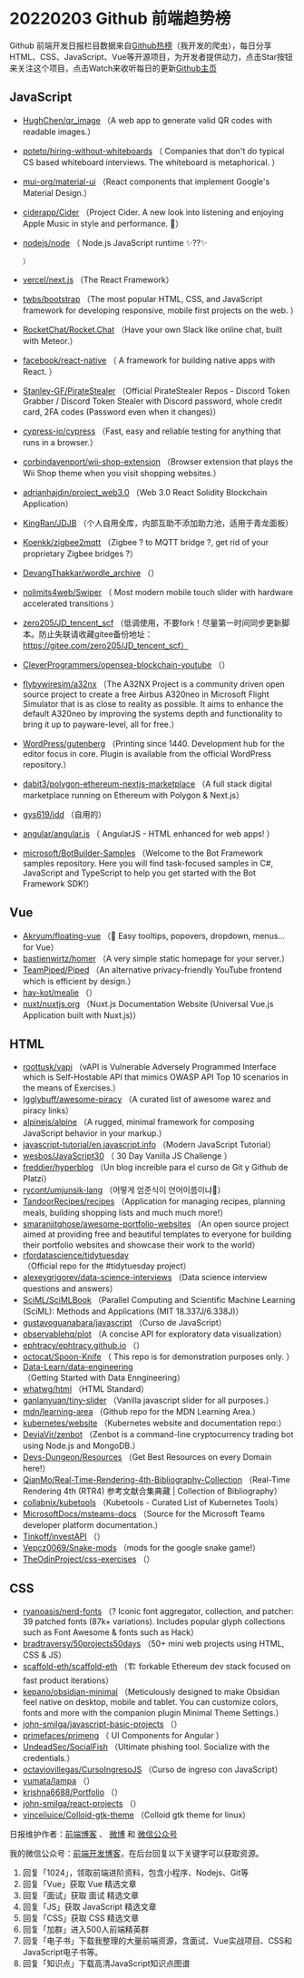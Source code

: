 # 20220203 Github 前端趋势榜

Github 前端开发日报栏目数据来自[Github热榜](http://news.caibaojian.com.cn/)（我开发的爬虫），每日分享HTML、CSS、JavaScript、Vue等开源项目，为开发者提供动力，点击Star按钮来关注这个项目，点击Watch来收听每日的更新[Github主页](https://github.com/kujian/githubTrending)
## JavaScript

* [HughChen/qr_image](https://github.com/HughChen/qr_image) （A web app to generate valid QR codes with readable images.）
* [poteto/hiring-without-whiteboards](https://github.com/poteto/hiring-without-whiteboards) （
        Companies that don't do typical CS based whiteboard interviews. The whiteboard is metaphorical.
      ）
* [mui-org/material-ui](https://github.com/mui-org/material-ui) （React components that implement Google's Material Design.）
* [ciderapp/Cider](https://github.com/ciderapp/Cider) （Project Cider. A new look into listening and enjoying Apple Music in style and performance. &#x1f680;）
* [nodejs/node](https://github.com/nodejs/node) （
        Node.js JavaScript runtime &#x2728;??&#x2728;

      ）
* [vercel/next.js](https://github.com/vercel/next.js) （The React Framework）
* [twbs/bootstrap](https://github.com/twbs/bootstrap) （The most popular HTML, CSS, and JavaScript framework for developing responsive, mobile first projects on the web.
      ）
* [RocketChat/Rocket.Chat](https://github.com/RocketChat/Rocket.Chat) （Have your own Slack like online chat, built with Meteor.）
* [facebook/react-native](https://github.com/facebook/react) （
        A framework for building native apps with React.
      ）
* [Stanley-GF/PirateStealer](https://github.com/Stanley-GF/PirateStealer) （Official PirateStealer Repos - Discord Token Grabber / Discord Token Stealer with Discord password, whole credit card, 2FA codes (Password even when it changes)）
* [cypress-io/cypress](https://github.com/cypress-io/cypress) （Fast, easy and reliable testing for anything that runs in a browser.）
* [corbindavenport/wii-shop-extension](https://github.com/corbindavenport/wii-shop-extension) （Browser extension that plays the Wii Shop theme when you visit shopping websites.）
* [adrianhajdin/project_web3.0](https://github.com/adrianhajdin/project_web3.0) （Web 3.0 React Solidity Blockchain Application）
* [KingRan/JDJB](https://github.com/KingRan/JDJB) （个人自用全库，内部互助不添加助力池，适用于青龙面板）
* [Koenkk/zigbee2mqtt](https://github.com/Koenkk/zigbee2mqtt) （Zigbee ? to MQTT bridge ?, get rid of your proprietary Zigbee bridges ?）
* [DevangThakkar/wordle_archive](https://github.com/DevangThakkar/wordle_archive) （）
* [nolimits4web/Swiper](https://github.com/nolimits4web/swiper) （
        Most modern mobile touch slider with hardware accelerated transitions
      ）
* [zero205/JD_tencent_scf](https://github.com/zero205/JD_tencent_scf) （低调使用，不要fork！尽量第一时间同步更新脚本。防止失联请收藏gitee备份地址：https://gitee.com/zero205/JD_tencent_scf）
* [CleverProgrammers/opensea-blockchain-youtube](https://github.com/CleverProgrammers/opensea-blockchain-youtube) （）
* [flybywiresim/a32nx](https://github.com/flybywiresim/a32nx) （The A32NX Project is a community driven open source project to create a free Airbus A320neo in Microsoft Flight Simulator that is as close to reality as possible. It aims to enhance the default A320neo by improving the systems depth and functionality to bring it up to payware-level, all for free.）
* [WordPress/gutenberg](https://github.com/WordPress/gutenberg) （Printing since 1440. Development hub for the editor focus in core. Plugin is available from the official WordPress repository.）
* [dabit3/polygon-ethereum-nextjs-marketplace](https://github.com/dabit3/polygon-ethereum-nextjs-marketplace) （A full stack digital marketplace running on Ethereum with Polygon &amp; Next.js）
* [gys619/jdd](https://github.com/gys619/jdd) （自用的）
* [angular/angular.js](https://github.com/angular/angular) （
        AngularJS - HTML enhanced for web apps!
      ）
* [microsoft/BotBuilder-Samples](https://github.com/microsoft/BotBuilder-Samples) （Welcome to the Bot Framework samples repository. Here you will find task-focused samples in C#, JavaScript and TypeScript to help you get started with the Bot Framework SDK!）

## Vue

* [Akryum/floating-vue](https://github.com/Akryum/floating-vue) （&#x1f4ac; Easy tooltips, popovers, dropdown, menus... for Vue）
* [bastienwirtz/homer](https://github.com/bastienwirtz/homer) （A very simple static homepage for your server.）
* [TeamPiped/Piped](https://github.com/TeamPiped/Piped) （An alternative privacy-friendly YouTube frontend which is efficient by design.）
* [hay-kot/mealie](https://github.com/hay-kot/mealie) （）
* [nuxt/nuxtjs.org](https://github.com/nuxt/nuxtjs.org) （Nuxt.js Documentation Website (Universal Vue.js Application built with Nuxt.js)）

## HTML

* [roottusk/vapi](https://github.com/roottusk/vapi) （vAPI is Vulnerable Adversely Programmed Interface which is Self-Hostable API that mimics OWASP API Top 10 scenarios in the means of Exercises.）
* [Igglybuff/awesome-piracy](https://github.com/Igglybuff/awesome-piracy) （A curated list of awesome warez and piracy links）
* [alpinejs/alpine](https://github.com/alpinejs/alpine) （A rugged, minimal framework for composing JavaScript behavior in your markup.）
* [javascript-tutorial/en.javascript.info](https://github.com/javascript-tutorial/en.javascript.info) （Modern JavaScript Tutorial）
* [wesbos/JavaScript30](https://github.com/wesbos/JavaScript30) （
        30 Day Vanilla JS Challenge
      ）
* [freddier/hyperblog](https://github.com/freddier/hyperblog) （Un blog increíble para el curso de Git y Github de Platzi）
* [rycont/umjunsik-lang](https://github.com/rycont/umjunsik-lang) （어떻게 엄준식이 언어이름이냐&#x1f923;）
* [TandoorRecipes/recipes](https://github.com/TandoorRecipes/recipes) （Application for managing recipes, planning meals, building shopping lists and much much more!）
* [smaranjitghose/awesome-portfolio-websites](https://github.com/smaranjitghose/awesome-portfolio-websites) （An open source project aimed at providing free and beautiful templates to everyone for building their portfolio websites and showcase their work to the world）
* [rfordatascience/tidytuesday](https://github.com/rfordatascience/tidytuesday) （Official repo for the #tidytuesday project）
* [alexeygrigorev/data-science-interviews](https://github.com/alexeygrigorev/data-science-interviews) （Data science interview questions and answers）
* [SciML/SciMLBook](https://github.com/SciML/SciMLBook) （Parallel Computing and Scientific Machine Learning (SciML): Methods and Applications (MIT 18.337J/6.338J)）
* [gustavoguanabara/javascript](https://github.com/gustavoguanabara/javascript) （Curso de JavaScript）
* [observablehq/plot](https://github.com/observablehq/plot) （A concise API for exploratory data visualization）
* [ephtracy/ephtracy.github.io](https://github.com/ephtracy/ephtracy.github.io) （）
* [octocat/Spoon-Knife](https://github.com/octocat/Spoon-Knife) （
        This repo is for demonstration purposes only.
      ）
* [Data-Learn/data-engineering](https://github.com/Data-Learn/data-engineering) （Getting Started with Data Enngineering）
* [whatwg/html](https://github.com/whatwg/html) （HTML Standard）
* [ganlanyuan/tiny-slider](https://github.com/ganlanyuan/tiny-slider) （Vanilla javascript slider for all purposes.）
* [mdn/learning-area](https://github.com/mdn/learning-area) （Github repo for the MDN Learning Area.）
* [kubernetes/website](https://github.com/kubernetes/website) （Kubernetes website and documentation repo:）
* [DeviaVir/zenbot](https://github.com/DeviaVir/zenbot) （Zenbot is a command-line cryptocurrency trading bot using Node.js and MongoDB.）
* [Devs-Dungeon/Resources](https://github.com/Devs-Dungeon/Resources) （Get Best Resources on every Domain here!）
* [QianMo/Real-Time-Rendering-4th-Bibliography-Collection](https://github.com/QianMo/Real-Time-Rendering-4th-Bibliography-Collection) （Real-Time Rendering 4th (RTR4) 参考文献合集典藏 | Collection of  Bibliography）
* [collabnix/kubetools](https://github.com/collabnix/kubetools) （Kubetools - Curated List of Kubernetes Tools）
* [MicrosoftDocs/msteams-docs](https://github.com/MicrosoftDocs/msteams-docs) （Source for the Microsoft Teams developer platform documentation.）
* [Tinkoff/investAPI](https://github.com/Tinkoff/investAPI) （）
* [Vepcz0069/Snake-mods](https://github.com/Vepcz0069/Snake-mods) （mods for the google snake game!）
* [TheOdinProject/css-exercises](https://github.com/TheOdinProject/css-exercises) （）

## CSS

* [ryanoasis/nerd-fonts](https://github.com/ryanoasis/nerd-fonts) （? Iconic font aggregator, collection, and patcher: 39 patched fonts (87k+ variations). Includes popular glyph collections such as Font Awesome &amp; fonts such as Hack）
* [bradtraversy/50projects50days](https://github.com/bradtraversy/50projects50days) （50+ mini web projects using HTML, CSS &amp; JS）
* [scaffold-eth/scaffold-eth](https://github.com/scaffold-eth/scaffold-eth) （&#x1f3d7; forkable Ethereum dev stack focused on fast product iterations）
* [kepano/obsidian-minimal](https://github.com/kepano/obsidian-minimal) （Meticulously designed to make Obsidian feel native on desktop, mobile and tablet. You can customize colors, fonts and more with the companion plugin Minimal Theme Settings.）
* [john-smilga/javascript-basic-projects](https://github.com/john-smilga/javascript-basic-projects) （）
* [primefaces/primeng](https://github.com/primefaces/primeng) （
        UI Components for Angular
      ）
* [UndeadSec/SocialFish](https://github.com/UndeadSec/SocialFish) （Ultimate phishing tool. Socialize with the credentials.）
* [octaviovillegas/CursoIngresoJS](https://github.com/octaviovillegas/CursoIngresoJS) （Curso de ingreso con JavaScript）
* [yumata/lampa](https://github.com/yumata/lampa) （）
* [krishna6688/Portfolio](https://github.com/krishna6688/Portfolio) （）
* [john-smilga/react-projects](https://github.com/john-smilga/react-projects) （）
* [vinceliuice/Colloid-gtk-theme](https://github.com/vinceliuice/Colloid-gtk-theme) （Colloid gtk theme for linux）


日报维护作者：[前端博客](http://caibaojian.com.cn/) 、 [微博](http://weibo.com/kujian) 和 [微信公众号](https://open.weixin.qq.com/qr/code?username=caibaojian_com)

我的微信公众号：[前端开发博客](https://open.weixin.qq.com/qr/code?username=caibaojian_com)，在后台回复以下关键字可以获取资源。

1. 回复「1024」，领取前端进阶资料，包含小程序、Nodejs、Git等
2. 回复「Vue」获取 Vue 精选文章
3. 回复「面试」获取 面试 精选文章
4. 回复「JS」获取 JavaScript 精选文章
5. 回复「CSS」获取 CSS 精选文章
6. 回复「加群」进入500人前端精英群
7. 回复「电子书」下载我整理的大量前端资源，含面试、Vue实战项目、CSS和JavaScript电子书等。
8. 回复「知识点」下载高清JavaScript知识点图谱